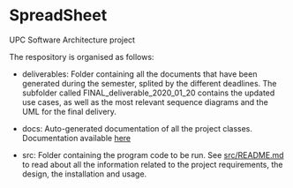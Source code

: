 # SpreadSheet
UPC Software Architecture project

The respository is organised as follows:

  - deliverables: Folder containing all the documents that have been generated during the semester, splited by the different deadlines. The subfolder called FINAL_deliverable_2020_01_20 contains the updated use cases, as well as the most relevant sequence diagrams and the UML for the final delivery.
  
  - docs: Auto-generated documentation of all the project classes. Documentation available [here](https://jorditruji.github.io/SpreadSheet/)
  
  - src: Folder containing the program code to be run. See [src/README.md](https://github.com/jorditruji/SpreadSheet/tree/master/src/README.md) to read about all the information related to the project requirements, the design, the installation and usage.
